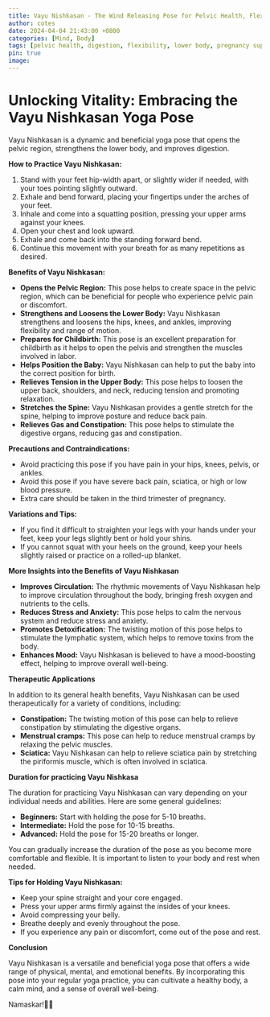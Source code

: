 ```yaml
---
title: Vayu Nishkasan - The Wind Releasing Pose for Pelvic Health, Flexibility, and Digestion
author: cotes
date: 2024-04-04 21:43:00 +0800
categories: [Mind, Body]
tags: [pelvic health, digestion, flexibility, lower body, pregnancy support] 
pin: true
image: 
---
```


# Unlocking Vitality: Embracing the Vayu Nishkasan Yoga Pose

Vayu Nishkasan is a dynamic and beneficial yoga pose that opens the pelvic region, strengthens the lower body, and improves digestion.

**How to Practice Vayu Nishkasan:**

1. Stand with your feet hip-width apart, or slightly wider if needed, with your toes pointing slightly outward.
2. Exhale and bend forward, placing your fingertips under the arches of your feet.
3. Inhale and come into a squatting position, pressing your upper arms against your knees.
4. Open your chest and look upward.
5. Exhale and come back into the standing forward bend.
6. Continue this movement with your breath for as many repetitions as desired.

**Benefits of Vayu Nishkasan:**

- **Opens the Pelvic Region:** This pose helps to create space in the pelvic region, which can be beneficial for people who experience pelvic pain or discomfort.
- **Strengthens and Loosens the Lower Body:** Vayu Nishkasan strengthens and loosens the hips, knees, and ankles, improving flexibility and range of motion.
- **Prepares for Childbirth:** This pose is an excellent preparation for childbirth as it helps to open the pelvis and strengthen the muscles involved in labor.
- **Helps Position the Baby:** Vayu Nishkasan can help to put the baby into the correct position for birth.
- **Relieves Tension in the Upper Body:** This pose helps to loosen the upper back, shoulders, and neck, reducing tension and promoting relaxation.
- **Stretches the Spine:** Vayu Nishkasan provides a gentle stretch for the spine, helping to improve posture and reduce back pain.
- **Relieves Gas and Constipation:** This pose helps to stimulate the digestive organs, reducing gas and constipation.

**Precautions and Contraindications:**

- Avoid practicing this pose if you have pain in your hips, knees, pelvis, or ankles.
- Avoid this pose if you have severe back pain, sciatica, or high or low blood pressure.
- Extra care should be taken in the third trimester of pregnancy.

**Variations and Tips:**

- If you find it difficult to straighten your legs with your hands under your feet, keep your legs slightly bent or hold your shins.
- If you cannot squat with your heels on the ground, keep your heels slightly raised or practice on a rolled-up blanket.

**More Insights into the Benefits of Vayu Nishkasan**

- **Improves Circulation:** The rhythmic movements of Vayu Nishkasan help to improve circulation throughout the body, bringing fresh oxygen and nutrients to the cells.
- **Reduces Stress and Anxiety:** This pose helps to calm the nervous system and reduce stress and anxiety.
- **Promotes Detoxification:** The twisting motion of this pose helps to stimulate the lymphatic system, which helps to remove toxins from the body.
- **Enhances Mood:** Vayu Nishkasan is believed to have a mood-boosting effect, helping to improve overall well-being.

**Therapeutic Applications**

In addition to its general health benefits, Vayu Nishkasan can be used therapeutically for a variety of conditions, including:

- **Constipation:** The twisting motion of this pose can help to relieve constipation by stimulating the digestive organs.
- **Menstrual cramps:** This pose can help to reduce menstrual cramps by relaxing the pelvic muscles.
- **Sciatica:** Vayu Nishkasan can help to relieve sciatica pain by stretching the piriformis muscle, which is often involved in sciatica.

**Duration for practicing Vayu Nishkasa**

The duration for practicing Vayu Nishkasan can vary depending on your individual needs and abilities. Here are some general guidelines:

- **Beginners:** Start with holding the pose for 5-10 breaths.
- **Intermediate:** Hold the pose for 10-15 breaths.
- **Advanced:** Hold the pose for 15-20 breaths or longer.

You can gradually increase the duration of the pose as you become more comfortable and flexible. It is important to listen to your body and rest when needed.

**Tips for Holding Vayu Nishkasan:**

- Keep your spine straight and your core engaged.
- Press your upper arms firmly against the insides of your knees.
- Avoid compressing your belly.
- Breathe deeply and evenly throughout the pose.
- If you experience any pain or discomfort, come out of the pose and rest.

**Conclusion**

Vayu Nishkasan is a versatile and beneficial yoga pose that offers a wide range of physical, mental, and emotional benefits. By incorporating this pose into your regular yoga practice, you can cultivate a healthy body, a calm mind, and a sense of overall well-being.

Namaskar!🙏✨
